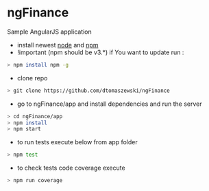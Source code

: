 # ngFinance

Sample AngularJS application

* install newest [node] and [npm]
* !important (npm should be v3.*) if You want to update run :
```sh
> npm install npm -g
```
* clone repo
```sh
> git clone https://github.com/dtomaszewski/ngFinance
```

* go to ngFinance/app and install dependencies and run the server
```sh
> cd ngFinance/app
> npm install
> npm start
```

* to run tests execute below from app folder
```sh
> npm test
```

* to check tests code coverage execute
```sh
> npm run coverage
```

[node]: <https://nodejs.org/en/>
[npm]: <https://www.npmjs.com/>

